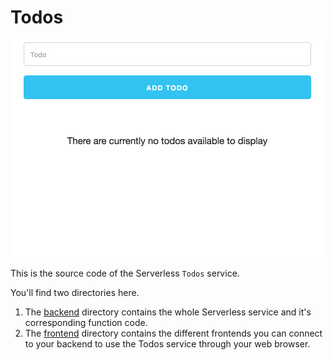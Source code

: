 # Todos

<p align="center">
  <img src="todos-1.gif?raw=true" alt="Todos demo"/>
</p>

This is the source code of the Serverless `Todos` service.

You'll find two directories here.

1. The [backend](backend) directory contains the whole Serverless service and it's corresponding function code.
2. The [frontend](frontend) directory contains the different frontends you can connect to your backend to use the Todos service through your web browser.
